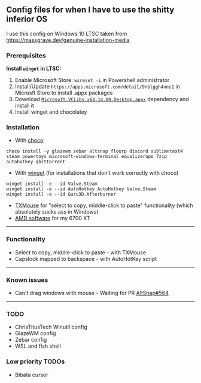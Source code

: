 ## Config files for when I have to use the shitty inferior OS
I use this config on Windows 10 LTSC taken from https://massgrave.dev/genuine-installation-media

### Prerequisites
**Install `winget` in LTSC:**
1. Enable Microsoft Store: `wsreset -i` in Powershell administrator
2. Install/Update `https://apps.microsoft.com/detail/9nblggh4nns1` in Microsft Store to install .appx packages
3. Download [`Microsoft.VCLibs.x64.14.00.Desktop.appx`](https://learn.microsoft.com/en-gb/troubleshoot/developer/visualstudio/cpp/libraries/c-runtime-packages-desktop-bridge#how-to-install-and-update-desktop-framework-packages) dependency and install it
4. Install winget and chocolatey

### Installation
- With [choco](https://community.chocolatey.org/packages):
```
choco install -y glazewm zebar altsnap floorp discord sublimetext4 steam powertoys microsoft-windows-terminal equalizerapo 7zip autohotkey qbittorrent
```
- With [winget](https://winget.run/) (for installations that don't work correctly with choco)
```
winget install -e --id Valve.Steam
winget install -e --id AutoHotkey.AutoHotkey Valve.Steam
winget install -e --id Guru3D.Afterburner
```
- [TXMouse](https://fy.chalmers.se/~appro/nt/TXMouse/TXMouse.exe) for "select to copy, middle-click to paste" functionality (which absolutely sucks ass in Windows)
- [AMD software](https://www.amd.com/en/support/downloads/drivers.html/graphics/radeon-rx/radeon-rx-6000-series/amd-radeon-rx-6700-xt.html) for my 6700 XT
---
### Functionality
- Select to copy, middle-click to paste - with TXMouse
- Capslock mapped to backspace - with AutoHotKey script
---
### Known issues
- Can't drag windows with mouse - Waiting for PR [AltSnap#564](https://github.com/RamonUnch/AltSnap/pull/564)
---
### TODO
- ChrisTitusTech Winutil config
- GlazeWM config 
- Zebar config
- WSL and fish shell
### Low priority TODOs
- Bibata cursor 
